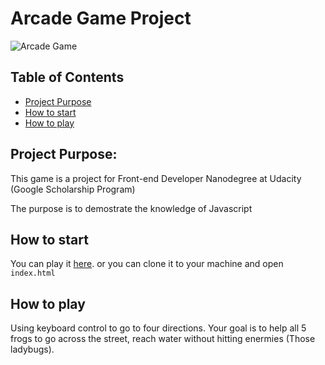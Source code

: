 # Arcade Game Project
![Arcade Game](https://i.imgur.com/Wi301OL.png)
## Table of Contents
* [Project Purpose](#project-purpose)
* [How to start](#how-to-start)
* [How to play](#how-to-play)
## Project Purpose:

This game is a project for Front-end Developer Nanodegree at Udacity (Google Scholarship Program)

The purpose is to demostrate the knowledge of Javascript


## How to start 

You can play it [here](https://yunkii.github.io/udacity-front-end/P04/index.html).
or you can clone it to your machine and open `index.html`

## How to play

Using keyboard control to go to four directions. 
Your goal is to help all 5 frogs to go across the street, 
reach water without hitting enermies (Those ladybugs).